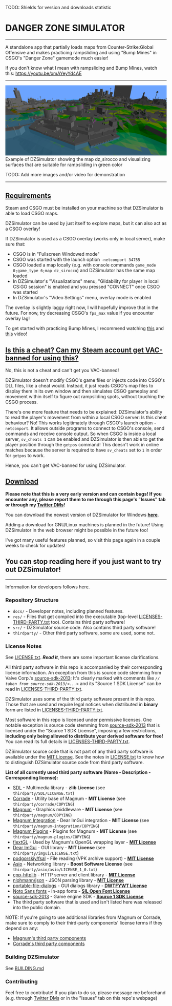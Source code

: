 TODO: Shields for version and downloads statistic

# DANGER ZONE SIMULATOR

----

A standalone app that partially loads maps from Counter-Strike:Global Offensive and makes practicing rampsliding and using "Bump Mines" in CSGO's "Danger Zone" gamemode much easier!

If you don't know what I mean with rampsliding and Bump Mines, watch this: https://youtu.be/xmAYeyYd4AE

----

![Demonstration screenshot 1](docs/media/demo_img_1.png)
Example of DZSimulator showing the map dz_sirocco and visualizing surfaces that are suitable for rampsliding in green color

TODO: Add more images and/or video for demonstration

----

## <ins>Requirements</ins>

Steam and CSGO must be installed on your machine so that DZSimulator is able to load CSGO maps.

DZSimulator can be used by just itself to explore maps, but it can also act as a CSGO overlay!

If DZSimulator is used as a CSGO overlay (works only in local server), make sure that:
- CSGO is in "Fullscreen Windowed mode"
- CSGO was started with the launch option `-netconport 34755`
- CSGO loaded a map locally (e.g. with console commands `game_mode 0;game_type 6;map dz_sirocco`) and DZSimulator has the same map loaded
- In DZSimulator's "Visualizations" menu, "Glidability for player in local CS:GO session" is enabled and you pressed "CONNECT" once CSGO was started
- In DZSimulator's "Video Settings" menu, overlay mode is enabled

The overlay is slightly laggy right now, I will hopefully improve that in the future. For now, try decreasing CSGO's `fps_max` value if you encounter overlay lag!

To get started with practicing Bump Mines, I recommend watching [this](https://youtu.be/IPWxlnEsLkQ) and [this](https://youtu.be/YblZkx7mXFM) video!


## <ins>Is this a cheat? Can my Steam account get VAC-banned for using this?</ins>

No, this is not a cheat and can't get you VAC-banned!

DZSimulator doesn't modify CSGO's game files or injects code into CSGO's DLL files, like a cheat would. Instead, it just reads CSGO's map files to display them in its own window and then simulates CSGO gameplay and movement within itself to figure out rampsliding spots, without touching the CSGO process.

There's one more feature that needs to be explained: DZSimulator's ability to read the player's movement from within a local CSGO server: Is this cheat behaviour? No! This works legitimately through CSGO's launch option `-netconport`. It allows outside programs to connect to CSGO's console, send commands and receive console output. So when CSGO is inside a local server, `sv_cheats 1` can be enabled and DZSimulator is then able to get the player position through the `getpos` command! This doesn't work in online matches because the server is required to have `sv_cheats` set to `1` in order for `getpos` to work.

Hence, you can't get VAC-banned for using DZSimulator.

## <ins>Download</ins>

**Please note that this is a very early version and can contain bugs! If you encounter any, please report them to me through this page's "Issues" tab or through my [Twitter DMs](https://twitter.com/lacyyycs)!**

You can download the newest version of DZSimulator for Windows [**here**](https://github.com/lacyyy/DZSimulator/releases/latest).

Adding a download for GNU/Linux machines is planned in the future!
Using DZSimulator in the web browser might be possible in the future too!

I've got many useful features planned, so visit this page again in a couple weeks to check for updates!

## You can stop reading here if you just want to try out DZSimulator! 

----
Information for developers follows here.

### Repository Structure
- `docs/` - Developer notes, including planned features.
- `res/` - Files that get compiled into the executable (top-level [LICENSES-THIRD-PARTY.txt](LICENSES-THIRD-PARTY.txt) too). Contains third party software!
- `src/` - DZSimulator source code. Also contains third party software!
- `thirdparty/` - Other third party software, some are used, some not.

### License Notes

See [LICENSE.txt](LICENSE.txt). ***Read it***, there are some important license clarifications.

All third party software in this repo is accompanied by their corresponding license information. An exception from this is source code stemming from Valve Corp.'s [source-sdk-2013](https://github.com/ValveSoftware/source-sdk-2013): It's clearly marked with comments like *`// taken from source-sdk-2013/<...>`* and its "Source 1 SDK License" can be read in [LICENSES-THIRD-PARTY.txt](LICENSES-THIRD-PARTY.txt).

DZSimulator uses some of the third party software present in this repo. Those that are used and require legal notices when distributed in **binary** form are listed in [LICENSES-THIRD-PARTY.txt](LICENSES-THIRD-PARTY.txt).

Most software in this repo is licensed under permissive licenses. One notable exception is source code stemming from [source-sdk-2013](https://github.com/ValveSoftware/source-sdk-2013) that is licensed under the "Source 1 SDK License", imposing a few restrictions, **including only being allowed to distribute your derived software for free!** You can read its full details in [LICENSES-THIRD-PARTY.txt](LICENSES-THIRD-PARTY.txt).

DZSimulator source code that is not part of any third party software is available under the [MIT License](LICENSE.txt). See the notes in [LICENSE.txt](LICENSE.txt) to know how to distinguish DZSimulator source code from third party software.

**List of all currently used third party software (Name - Description - Corresponding license):**
- [SDL](https://www.libsdl.org) - Multimedia library - **zlib License** (see `thirdparty/SDL/LICENSE.txt`)
- [Corrade](https://github.com/mosra/corrade) - Utility base of Magnum - **MIT License** (see `thirdparty/corrade/COPYING`)
- [Magnum](https://github.com/mosra/magnum) - Graphics middleware - **MIT License** (see `thirdparty/magnum/COPYING`)
- [Magnum Integration](https://github.com/mosra/magnum-integration) - Dear ImGui integration - **MIT License** (see `thirdparty/magnum-integration/COPYING`)
- [Magnum Plugins](https://github.com/mosra/magnum-plugins) - Plugins for Magnum - **MIT License** (see `thirdparty/magnum-plugins/COPYING`)
- [flextGL](https://github.com/mosra/flextgl) - Used by Magnum's OpenGL wrapping layer - [**MIT License**](https://github.com/mosra/flextgl/blob/master/COPYING)
- [Dear ImGui](https://github.com/ocornut/imgui) - GUI library - **MIT License** (see `thirdparty/imgui/LICENSE.txt`)
- [podgorskiy/fsal](https://github.com/podgorskiy/fsal) - File reading (VPK archive support) - [**MIT License**](thirdparty/fsal_modified/fsal/LICENSE)
- [Asio](https://think-async.com/Asio/) - Networking library - **Boost Software License** (see `thirdparty/asio/asio/LICENSE_1_0.txt`)
- [cpp-httplib](https://github.com/yhirose/cpp-httplib) - HTTP server and client library - [**MIT License**](thirdparty/cpp-httplib/LICENSE)
- [nlohmann/json](https://github.com/nlohmann/json) - JSON parsing library - [**MIT License**](thirdparty/json/LICENSE.MIT)
- [portable-file-dialogs](https://github.com/samhocevar/portable-file-dialogs) - GUI dialogs library - [**DWTFYWT License**](thirdparty/portable-file-dialogs/COPYING)
- [Noto Sans fonts](https://fonts.google.com/noto/specimen/Noto+Sans) - In-app fonts - [**SIL Open Font License**](res/fonts/OFL.txt)
- [source-sdk-2013](https://github.com/ValveSoftware/source-sdk-2013) - Game engine SDK - [**Source 1 SDK License**](LICENSES-THIRD-PARTY.txt)
- The third party software that is used and isn't listed here was released into the public domain.

NOTE: If you're going to use additional libraries from Magnum or Corrade, make sure to comply to their third-party components' license terms if they depend on any:
- [Magnum's third party components](https://doc.magnum.graphics/magnum/credits-third-party.html)
- [Corrade's third party components](https://doc.magnum.graphics/corrade/corrade-credits-third-party.html)


### Building DZSimulator

See [BUILDING.md](BUILDING.md)

### Contributing

Feel free to contribute! If you plan to do so, please message me beforehand (e.g. through [Twitter DMs](https://twitter.com/lacyyycs) or in the "Issues" tab on this repo's webpage)



